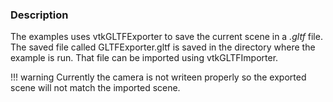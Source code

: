 ### Description

The examples uses vtkGLTFExporter to save the current scene in a *.gltf* file. The saved file called GLTFExporter.gltf is saved in the directory where the example is run. That file can be imported using vtkGLTFImporter.

!!! warning
    Currently the camera is not writeen properly so the exported scene will not match the imported scene.


